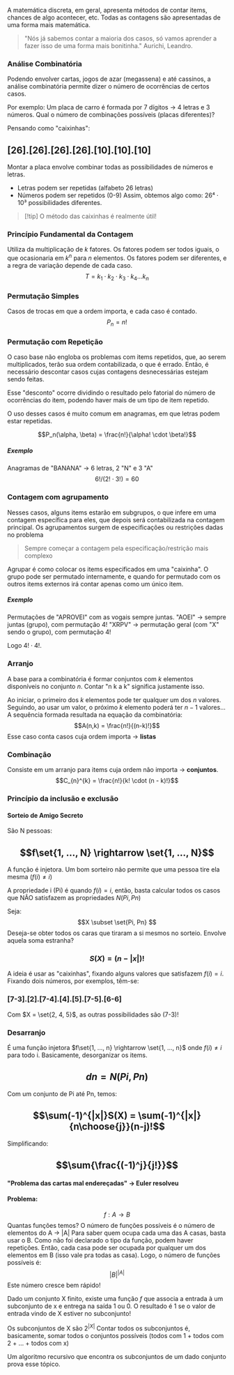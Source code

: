 A matemática discreta, em geral, apresenta métodos de contar items, chances de algo acontecer, etc. Todas as contagens são apresentadas de uma forma mais matemática.

> "Nós já sabemos contar a maioria dos casos, só vamos aprender a fazer isso de uma forma mais bonitinha." Aurichi, Leandro.

### Análise Combinatória
Podendo envolver cartas, jogos de azar (megassena) e até cassinos, a análise combinatória permite dizer o número de ocorrências de certos casos. 

Por exemplo: Um placa de carro é formada por 7 dígitos -> 4 letras e 3 números.
Qual o número de combinações possíveis (placas diferentes)? 

Pensando como "caixinhas":
## [26].[26].[26].[26].[10].[10].[10]

Montar a placa envolve combinar todas as possibilidades de números e letras.
- Letras podem ser repetidas (alfabeto 26 letras)
- Números podem ser repetidos (0-9)
Assim, obtemos algo como: $26⁴ \cdot 10³$ possibilidades diferentes.

>[!tip] O método das caixinhas é realmente útil!


### Princípio Fundamental da Contagem
Utiliza da multiplicação de $k$ fatores.
Os fatores podem ser todos iguais, o que ocasionaria em $k^{n}$ para $n$ elementos.
Os fatores podem ser diferentes, e a regra de variação depende de cada caso.
$$T = k_1 \cdot k_2 \cdot k_3 \cdot k_4 \dots k_n$$

### Permutação Simples
Casos de trocas em que a ordem importa, e cada caso é contado.
$$P_n = n!$$

### Permutação com Repetição
O caso base não engloba os problemas com items repetidos, que, ao serem multiplicados, terão sua ordem contabilizada, o que é errado.
Então, é necessário descontar casos cujas contagens desnecessárias estejam sendo feitas.

Esse "desconto" ocorre dividindo o resultado pelo fatorial do número de ocorrências do item, podendo haver mais de um tipo de item repetido.

O uso desses casos é muito comum em anagramas, em que letras podem estar repetidas.

$$P_n(\alpha, \beta) = \frac{n!}{\alpha! \cdot \beta!}$$
##### Exemplo
Anagramas de "BANANA" -> 6 letras, 2 "N" e 3 "A"
$$6! /( 2! \cdot 3!) = 60$$

### Contagem com agrupamento
Nesses casos, alguns items estarão em subgrupos, o que infere em uma contagem específica para eles, que depois será contabilizada na contagem principal.
Os agrupamentos surgem de especificações ou restrições dadas no problema

> Sempre começar a contagem pela especificação/restrição mais complexo

Agrupar é como colocar os items especificados em uma "caixinha". O grupo pode ser permutado internamente, e quando for permutado com os outros items externos irá contar apenas como um único item.

##### Exemplo
Permutações de "APROVEI" com as vogais sempre juntas.
"AOEI" -> sempre juntas (grupo), com permutação $4!$
"XRPV" -> permutação geral (com "X" sendo o grupo), com permutação $4!$

Logo $4! \cdot 4!$.

### Arranjo
A base para a combinatória é formar conjuntos com $k$ elementos disponíveis no conjunto $n$. Contar "n k a k" significa justamente isso.

Ao iniciar, o primeiro dos $k$ elementos pode ter qualquer um dos $n$ valores. Seguindo, ao usar um valor, o próximo $k$ elemento poderá ter $n-1$ valores... A sequência formada resultada na equação da combinatória:
$$A(n,k) = \frac{n!}{(n-k)!}$$
Esse caso conta casos cuja ordem importa -> **listas** 

### Combinação
Consiste em um arranjo para items cuja ordem não importa -> **conjuntos**.
$$C_{n}^{k} = \frac{n!}{k! \cdot (n - k)!}$$

### Princípio da inclusão e exclusão

#### Sorteio de Amigo Secreto
São N pessoas: 
## $$f\set{1, ..., N} \rightarrow \set{1, ..., N}$$
A função é injetora. 
Um bom sorteiro não permite que uma pessoa tire ela mesma ($f(i) \neq i$)

A propriedade i (Pi) é quando $f(i) = i$, então, basta calcular todos os casos que NÃO satisfazem as propriedades $N(Pi, Pn)$

Seja: $$X \subset \set{Pi, Pn} $$
Deseja-se obter todos os caras que tiraram a si mesmos no sorteio.
Envolve aquela soma estranha?
### $$S(X) = (n-|x|)!$$
A ideia é usar as "caixinhas", fixando alguns valores que satisfazem $f(i) = i$.
Fixando dois números, por exemplos, têm-se:
### [7-3].[2].[7-4].[4].[5].[7-5].[6-6]
Com $X = \set{2, 4, 5}$, as outras possibilidades são (7-3)!

### Desarranjo
É uma função injetora $f\set{1, ..., n} \rightarrow \set{1, ..., n}$ onde $f(i) \neq i$ para todo i.
Basicamente, desorganizar os items.
## $$dn = N(Pi, Pn)$$
Com um conjunto de Pi até Pn, temos:
## $$\sum(-1)^{|x|}S(X) = \sum(-1)^{|x|}{n\choose{j}}(n-j)!$$
Simplificando:
## $$\sum{\frac{(-1)^j}{j!}}$$
#### "Problema das cartas mal endereçadas" -> Euler resolveu

#### Problema:
$$f:A \rightarrow B$$
Quantas funções temos? 
O número de funções possíveis é o número de elementos do A -> |A|
Para saber quem ocupa cada uma das A casas, basta usar o B.
Como não foi declarado o tipo da função, podem haver repetições. Então, cada casa pode ser ocupada por qualquer um dos elementos em B (isso vale pra todas as casa).
Logo, o número de funções possíveis é:
$$|B|^{|A|}$$
Este número cresce bem rápido!

Dado um conjunto X finito, existe uma função $f$ que associa a entrada à um subconjunto de x e entrega na saída 1 ou 0. O resultado é 1 se o valor de entrada vindo de X estiver no subconjunto!

Os subconjuntos de X são $2^{|X|}$
Contar todos os subconjuntos é, basicamente, somar todos o conjuntos possíveis (todos com 1 + todos com 2 + ... + todos com x)

Um algoritmo recursivo que encontra os subconjuntos de um dado conjunto prova esse tópico.